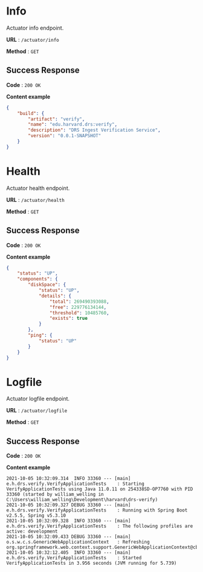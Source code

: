# Info

Actuator info endpoint.

**URL** : `/actuator/info`

**Method** : `GET`

## Success Response

**Code** : `200 OK`

**Content example**

```json
{
    "build": {
        "artifact": "verify",
        "name": "edu.harvard.drs:verify",
        "description": "DRS Ingest Verification Service",
        "version": "0.0.1-SNAPSHOT"
    }
}
```

# Health

Actuator health endpoint.

**URL** : `/actuator/health`

**Method** : `GET`

## Success Response

**Code** : `200 OK`

**Content example**

```json
{
    "status": "UP",
    "components": {
        "diskSpace": {
            "status": "UP",
            "details": {
                "total": 269490393088,
                "free": 229776134144,
                "threshold": 10485760,
                "exists": true
            }
        },
        "ping": {
            "status": "UP"
        }
    }
}
```


# Logfile

Actuator logfile endpoint.

**URL** : `/actuator/logfile`

**Method** : `GET`

## Success Response

**Code** : `200 OK`

**Content example**

```text
2021-10-05 10:32:09.314  INFO 33360 --- [main] e.h.drs.verify.VerifyApplicationTests    : Starting VerifyApplicationTests using Java 11.0.11 on 254338SD-OP7760 with PID 33360 (started by william_welling in C:\Users\william_welling\Development\harvard\drs-verify)
2021-10-05 10:32:09.327 DEBUG 33360 --- [main] e.h.drs.verify.VerifyApplicationTests    : Running with Spring Boot v2.5.5, Spring v5.3.10
2021-10-05 10:32:09.328  INFO 33360 --- [main] e.h.drs.verify.VerifyApplicationTests    : The following profiles are active: development
2021-10-05 10:32:09.433 DEBUG 33360 --- [main] o.s.w.c.s.GenericWebApplicationContext   : Refreshing org.springframework.web.context.support.GenericWebApplicationContext@cbd9494
2021-10-05 10:32:12.405  INFO 33360 --- [main] e.h.drs.verify.VerifyApplicationTests    : Started VerifyApplicationTests in 3.956 seconds (JVM running for 5.739)
```